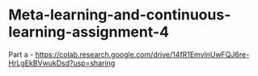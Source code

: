 # Meta-learning-and-continuous-learning-assignment-4


Part a - https://colab.research.google.com/drive/14fR1EmvlnUwFQJ6re-HrLgEkBVwukDsd?usp=sharing
